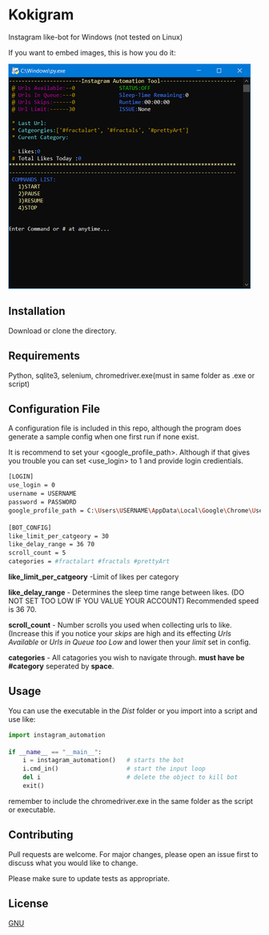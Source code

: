 # Kokigram

Instagram like-bot for Windows (not tested on Linux)

If you want to embed images, this is how you do it:

![Instagram Like-bot](https://github.com/Klutix/Images/blob/master/instagram%20like%20bot.png)


## Installation

Download or clone the directory.

## Requirements

Python, sqlite3, selenium, chromedriver.exe(must in same folder as .exe or script)

## Configuration File

A configuration file is included in this repo, although the program does generate a sample config when one first run if none exist.

It is recommend to set your <google_profile_path>. Although if that gives you trouble you can set <use_login> to 1 and provide login credientials.

```bash
[LOGIN]
use_login = 0
username = USERNAME
password = PASSWORD
google_profile_path = C:\Users\USERNAME\AppData\Local\Google\Chrome\User Data

[BOT_CONFIG]
like_limit_per_catgeory = 30
like_delay_range = 36 70
scroll_count = 5
categories = #fractalart #fractals #prettyArt
```
**like_limit_per_catgeory** -Limit of likes per category

**like_delay_range** - Determines the sleep time range between likes. (DO NOT SET TOO LOW IF YOU VALUE YOUR ACCOUNT) Recommended speed is 36 70.

**scroll_count** - Number scrolls you used when collecting urls to like. (Increase this if you notice your *skips* are high and its effecting *Urls Available* or *Urls in Queue too Low* and lower then your *limit* set in config.

**categories** - All catagories you wish to navigate through. **must have be #category** seperated by **space**.

## Usage

You can use the executable in the *Dist* folder or you import into a script and use like:

```python
import instagram_automation

if __name__ == "__main__":    
    i = instagram_automation()   # starts the bot
    i.cmd_in()                   # start the input loop
    del i                        # delete the object to kill bot
    exit()
```
remember to include the chromedriver.exe in the same folder as the script or executable.
## Contributing
Pull requests are welcome. For major changes, please open an issue first to discuss what you would like to change.

Please make sure to update tests as appropriate.

## License
[GNU](https://choosealicense.com/licenses/gnu/)
